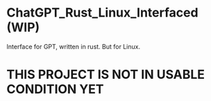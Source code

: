# ChatGPT_Rust_Linux_Interfaced (WIP)
Interface for GPT, written in rust. But for Linux.


# THIS PROJECT IS NOT IN USABLE CONDITION YET
